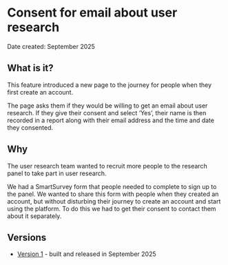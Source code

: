 # Consent for email about user research

Date created: September 2025 

## What is it? 

This feature introduced a new page to the journey for people when they first create an account. 

The page asks them if they would be willing to get an email about user research. If they give their consent and select ‘Yes’, their name is then recorded in a report along with their email address and the time and date they consented. 

## Why 

The user research team wanted to recruit more people to the research panel to take part in user research. 

We had a SmartSurvey form that people needed to complete to sign up to the panel. We wanted to share this form with people when they created an account, but without disturbing their journey to create an account and start using the platform. To do this we had to get their consent to contact them about it separately. 

## Versions

- [Version 1](version-1.md) - built and released in September 2025
